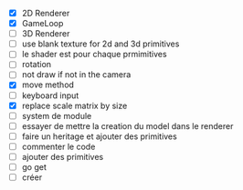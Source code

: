 - [x] 2D Renderer
- [x] GameLoop
- [ ] 3D Renderer
- [ ] use blank texture for 2d and 3d primitives 
- [ ] le shader est pour chaque prmimitives 
- [ ] rotation 
- [ ] not draw if not in the camera 
- [x] move method
- [ ] keyboard input 
- [x] replace scale matrix by size 
- [ ] system de module
- [ ] essayer de mettre la creation du model dans le renderer
- [ ] faire un heritage et ajouter des primitives 
- [ ] commenter le code
- [ ] ajouter des primitives 
- [ ] go get
- [ ] créer 
